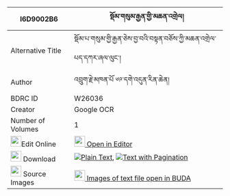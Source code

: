 |I6D9002B6|སྡོམ་གསུམ་རྒྱན་གྱི་མཆན་འགྲེལ། 
| --- | --- 
|Alternative Title |སྡོམ་པ་གསུམ་གྱི་རྒྱན་ཅེས་བྱ་བའི་བསྟན་བཅོས་ཀྱི་མཆན་འགྲེལ་པད་དཀར་ཞལ་ལུང་།
|Author| འབྲུག་རྗེ་མཁན་པོ ༦༩་དགེ་འདུན་རིན་ཆེན།
|BDRC ID | W26036
|Creator | Google OCR
|Number of Volumes| 1
|<img width="25" src="https://img.icons8.com/color/25/000000/edit-property.png">Edit Online| [<img width="25" src="https://avatars.githubusercontent.com/u/45091458?s=200&v=4"> Open in Editor](http://editor.openpecha.org/I6D9002B6)
|<img width="25" src="https://img.icons8.com/fluent/48/000000/download-2.png"/>  Download | [![](https://img.icons8.com/color/20/000000/txt.png)Plain Text](https://github.com/Openpecha/I6D9002B6/releases/download/v1/dom_sum_gyen_gyi_chendrel_plain_I6D9002B6.zip), [![](https://img.icons8.com/color/20/000000/txt.png)Text with Pagination](https://github.com/Openpecha/I6D9002B6/releases/download/v1/dom_sum_gyen_gyi_chendrel_pages_I6D9002B6.zip)
|<img width="25" src="https://img.icons8.com/plasticine/100/000000/pictures-folder.png"/>  Source Images | [<img width="25" src="https://library.bdrc.io/icons/BUDA-small.svg"> Images of text file open in BUDA](https://library.bdrc.io/show/bdr:W26036)